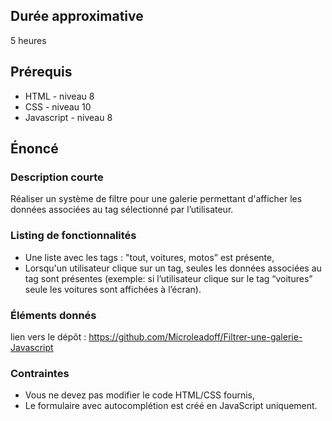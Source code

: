 ## Durée approximative

5 heures

## Prérequis

- HTML - niveau 8
- CSS - niveau 10
- Javascript - niveau 8

## Énoncé

### Description courte

Réaliser un système de filtre pour une galerie permettant d'afficher les données associées au tag sélectionné par l’utilisateur.

### Listing de fonctionnalités

- Une liste avec les tags : "tout, voitures, motos” est présente,
- Lorsqu'un utilisateur clique sur un tag, seules les données associées au tag sont présentes (exemple: si l’utilisateur clique sur le tag “voitures” seule les voitures sont affichées à l’écran).


### Éléments donnés

lien vers le dépôt : https://github.com/Microleadoff/Filtrer-une-galerie-Javascript

### Contraintes

- Vous ne devez pas modifier le code HTML/CSS fournis,
- Le formulaire avec autocomplétion est créé en JavaScript uniquement.